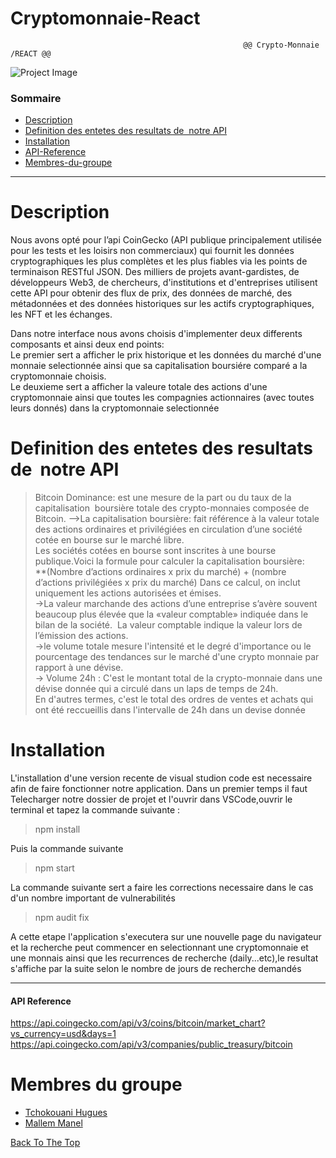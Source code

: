  # Cryptomonnaie-React     

                                                        @@ Crypto-Monnaie /REACT @@

![Project Image](https://masterthecrypto.com/wp-content/uploads/2019/11/Coingecko.jpg)



### Sommaire

- [Description](#description)
- [Definition des entetes des resultats de  notre API](#definition-des-entetes-des-resultats-de-notre-api)
- [Installation ](#installation)
- [API-Reference](#api-reference)
- [Membres-du-groupe](#membres-du-groupe)



---
# Description
Nous avons opté pour l’api CoinGecko (API publique principalement utilisée pour les tests et les loisirs non commerciaux) qui fournit les données cryptographiques les plus complètes et les plus fiables via les points de terminaison RESTful JSON. Des milliers de projets avant-gardistes, de développeurs Web3, de chercheurs, d'institutions et d'entreprises utilisent cette API pour obtenir des flux de prix, des données de marché, des métadonnées et des données historiques sur les actifs cryptographiques, les NFT et les échanges.

Dans notre interface nous avons choisis d'implementer deux differents composants et ainsi deux end points:      
Le premier sert a afficher  le prix historique et les données du marché d'une monnaie selectionnée ainsi que sa capitalisation boursiére comparé a la cryptomonnaie choisis.  
Le deuxieme sert a afficher la valeure totale des actions d'une cryptomonnaie ainsi que toutes les compagnies actionnaires (avec toutes leurs donnés) dans la cryptomonnaie selectionnée

# Definition des entetes des resultats de  notre API

> Bitcoin Dominance: est une mesure de la part ou du taux de la capitalisation 
boursière totale des crypto-monnaies composée de Bitcoin.
-->La capitalisation boursière: fait référence à la valeur totale des actions ordinaires et privilégiées en circulation d’une société cotée en bourse sur le marché libre.                                                                   
Les sociétés cotées en bourse sont inscrites à une bourse publique.Voici la formule pour calculer la capitalisation boursière:                       
**(Nombre d’actions ordinaires x prix du marché) + (nombre d’actions privilégiées x prix du marché) Dans ce calcul, on inclut uniquement les actions autorisées et émises.                                                  
->La valeur marchande des actions d’une entreprise s’avère souvent beaucoup plus élevée que la «valeur comptable» indiquée dans le bilan de la société. 
La valeur comptable indique la valeur lors de l’émission des actions.                                                
->le volume totale mesure l'intensité et le degré d'importance ou le pourcentage des tendances sur le marché d'une crypto monnaie par rapport à une dévise.            
-> Volume 24h : C'est le montant total de la crypto-monnaie dans une dévise donnée qui a circulé dans un laps de temps de 24h.                           
En d'autres termes, c'est le total des ordres de ventes et achats qui ont été reccueillis dans l'intervalle de 24h dans un devise donnée                  
 
# Installation

L'installation d'une version recente de visual studion code est necessaire afin de faire fonctionner notre application.
Dans un premier temps il faut Telecharger notre dossier de projet et l'ouvrir dans VSCode,ouvrir le terminal et tapez la commande suivante :

> npm install

Puis la commande suivante 

> npm start

La commande suivante sert a faire les corrections necessaire dans le cas d'un nombre important de vulnerabilités

> npm audit fix

A cette etape l'application s'executera sur une nouvelle page du navigateur et la recherche peut commencer en selectionnant une cryptomonnaie et une monnais ainsi que les recurrences de recherche (daily...etc),le resultat s'affiche par la suite selon le nombre de jours de recherche demandés

---


#### API Reference
https://api.coingecko.com/api/v3/coins/bitcoin/market_chart?vs_currency=usd&days=1
https://api.coingecko.com/api/v3/companies/public_treasury/bitcoin





# Membres du groupe 
- [Tchokouani Hugues](1231458@crosemont.qc.ca)
- [Mallem Manel](6178168@crosemont.qc.ca)



[Back To The Top](#cryptomonnaie-react)

